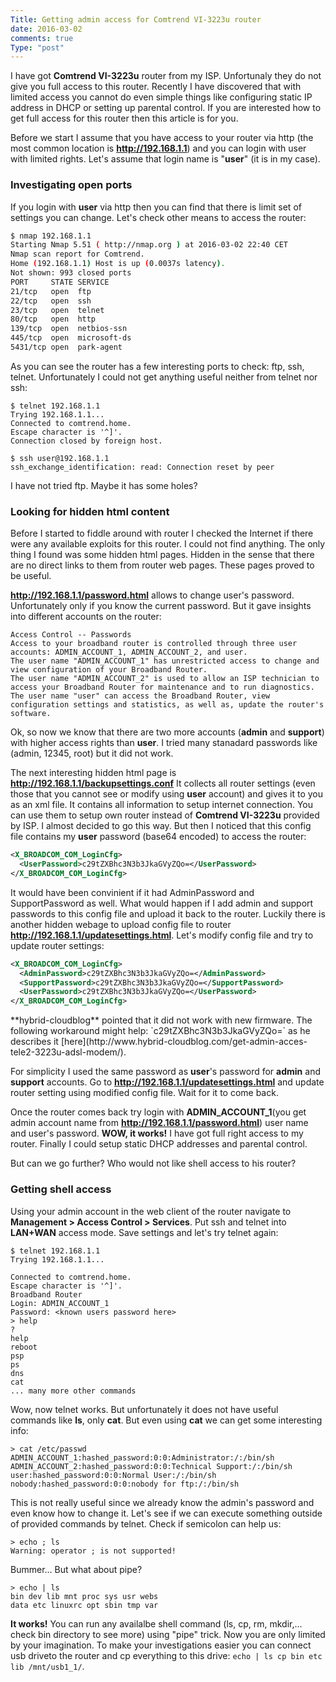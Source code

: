 ```yaml
---
Title: Getting admin access for Comtrend VI-3223u router
date: 2016-03-02
comments: true
Type: "post"
---
```


I have got **Comtrend VI-3223u** router from my ISP. Unfortunaly they do not give you full access to this router.
Recently I have discovered that with limited access you cannot do even simple things like configuring static IP address 
in DHCP or setting up parental control. If you are interested how to get full access for this router then this article is for you.

<!--more-->

Before we start I assume that you have access to your router via http (the most common location is **http://192.168.1.1**) 
and you can login with user with limited rights. Let's assume that login name is "**user**" (it is in my case).

### Investigating open ports

If you login with **user** via http then you can find that there is limit set of settings you can change.
Let's check other means to access the router:

``` bash
$ nmap 192.168.1.1
Starting Nmap 5.51 ( http://nmap.org ) at 2016-03-02 22:40 CET
Nmap scan report for Comtrend.
Home (192.168.1.1) Host is up (0.0037s latency).
Not shown: 993 closed ports
PORT     STATE SERVICE
21/tcp   open  ftp
22/tcp   open  ssh
23/tcp   open  telnet
80/tcp   open  http
139/tcp  open  netbios-ssn
445/tcp  open  microsoft-ds
5431/tcp open  park-agent
```

As you can see the router has a few interesting ports to check: ftp, ssh, telnet.
Unfortunately I could not get anything useful neither from telnet nor ssh:

``` shell
$ telnet 192.168.1.1
Trying 192.168.1.1...
Connected to comtrend.home.
Escape character is '^]'.
Connection closed by foreign host.

$ ssh user@192.168.1.1
ssh_exchange_identification: read: Connection reset by peer
```

I have not tried ftp. Maybe it has some holes?


### Looking for hidden html content

Before I started to fiddle around with router I checked the Internet if there were any available exploits for this router.
I could not find anything. The only thing I found was some hidden html pages.
Hidden in the sense that there are no direct links to them from router web pages. These pages proved to be useful.


**http://192.168.1.1/password.html** allows to change user's password. Unfortunately only if you know the current password.
But it gave insights into different accounts on the router:
```
Access Control -- Passwords
Access to your broadband router is controlled through three user accounts: ADMIN_ACCOUNT_1, ADMIN_ACCOUNT_2, and user.
The user name "ADMIN_ACCOUNT_1" has unrestricted access to change and view configuration of your Broadband Router.
The user name "ADMIN_ACCOUNT_2" is used to allow an ISP technician to access your Broadband Router for maintenance and to run diagnostics.
The user name "user" can access the Broadband Router, view configuration settings and statistics, as well as, update the router's software. 
```

Ok, so now we know that there are two more accounts (**admin** and **support**) with higher access rights than **user**.
I tried many stanadard passwords like (admin, 12345, root) but it did not work.

The next interesting hidden html page is **http://192.168.1.1/backupsettings.conf** It collects all router settings
(even those that you cannot see or modify using **user** account) and gives it to you as an xml file.
It contains all information to setup internet connection. You can use them to setup own router 
instead of **Comtrend VI-3223u** provided by ISP. I almost decided to go this way.
But then I noticed that this config file contains my **user** password (base64 encoded) to access the router:
``` xml
<X_BROADCOM_COM_LoginCfg>
  <UserPassword>c29tZXBhc3N3b3JkaGVyZQo=</UserPassword>
</X_BROADCOM_COM_LoginCfg> 
```

It would have been convinient if it had AdminPassword and SupportPassword as well.
What would happen if I add admin and support passwords to this config file and upload it back to the router.
Luckily there is another hidden webage to upload config file to router **http://192.168.1.1/updatesettings.html**.
Let's modify config file and try to update router settings:
``` xml
<X_BROADCOM_COM_LoginCfg>
  <AdminPassword>c29tZXBhc3N3b3JkaGVyZQo=</AdminPassword>
  <SupportPassword>c29tZXBhc3N3b3JkaGVyZQo=</SupportPassword>
  <UserPassword>c29tZXBhc3N3b3JkaGVyZQo=</UserPassword>
</X_BROADCOM_COM_LoginCfg>
```

<div class="alert warning">
  <span class="icon warning"></span>
  **hybrid-cloudblog** pointed that it did not work with new firmware.
  The following workaround might help:
  `<AdminPassword notification="2">c29tZXBhc3N3b3JkaGVyZQo=</AdminPassword>`
  as he describes it [here](http://www.hybrid-cloudblog.com/get-admin-acces-tele2-3223u-adsl-modem/).
</div>

For simplicity I used the same password as **user**'s password for **admin** and **support** accounts.
Go to **http://192.168.1.1/updatesettings.html** and update router setting using modified config file.
Wait for it to come back.

Once the router comes back try login with **ADMIN_ACCOUNT_1**(you get admin account name from **http://192.168.1.1/password.html**)
user name and user's password. **WOW, it works!** I have got full right access to my router.
Finally I could setup static DHCP addresses and parental control.

But can we go further? Who would not like shell access to his router?

### Getting shell access

Using your admin account in the web client of the router navigate to **Management > Access Control > Services**.
Put ssh and telnet into **LAN+WAN** access mode. Save settings and let's try telnet again:
``` shell
$ telnet 192.168.1.1
Trying 192.168.1.1...

Connected to comtrend.home.
Escape character is '^]'.
Broadband Router
Login: ADMIN_ACCOUNT_1
Password: <known users password here>
> help
?
help
reboot
psp
ps
dns
cat
... many more other commands 
```

Wow, now telnet works. But unfortunately it does not have useful commands like **ls**, only **cat**.
But even using **cat** we can get some interesting info:
``` shell
> cat /etc/passwd
ADMIN_ACCOUNT_1:hashed_password:0:0:Administrator:/:/bin/sh
ADMIN_ACCOUNT_2:hashed_password:0:0:Technical Support:/:/bin/sh
user:hashed_password:0:0:Normal User:/:/bin/sh
nobody:hashed_password:0:0:nobody for ftp:/:/bin/sh
```

This is not really useful since we already know the admin's password and even know how to change it.
Let's see if we can execute something outside of provided commands by telnet. Check if semicolon can help us:
``` shell
> echo ; ls
Warning: operator ; is not supported!
```

Bummer... But what about pipe?
``` shell
> echo | ls
bin dev lib mnt proc sys usr webs
data etc linuxrc opt sbin tmp var
```

**It works!** You can run any availalbe shell command (ls, cp, rm, mkdir,... check bin directory to see more) using "pipe" trick.
Now you are only limited by your imagination. To make your investigations easier you can connect usb driveto the router
and cp everything to this drive: `echo | ls cp bin etc lib /mnt/usb1_1/`.

